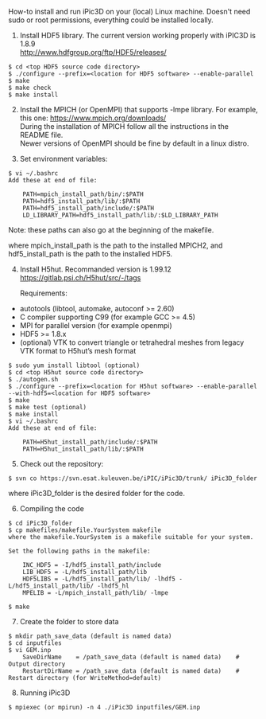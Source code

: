 How-to install and run iPic3D on your (local) Linux machine.
Doesn't need sudo or root permissions, everything could be installed locally.

1. Install HDF5 library. The current version working properly with iPIC3D is 1.8.9 <br/>
http://www.hdfgroup.org/ftp/HDF5/releases/

```
$ cd <top HDF5 source code directory>
$ ./configure --prefix=<location for HDF5 software> --enable-parallel
$ make 
$ make check
$ make install
```

2. Install the MPICH (or OpenMPI) that supports -lmpe library. For example, this one:
https://www.mpich.org/downloads/ <br/>
During the installation of MPICH follow all the instructions in the README file. <br/>
Newer versions of OpenMPI should be fine by default in a linux distro.


3. Set environment variables:

```
$ vi ~/.bashrc
Add these at end of file:

    PATH=mpich_install_path/bin/:$PATH
    PATH=hdf5_install_path/lib/:$PATH
    PATH=hdf5_install_path/include/:$PATH
    LD_LIBRARY_PATH=hdf5_install_path/lib/:$LD_LIBRARY_PATH
```
Note: these paths can also go at the beginning of the makefile. <br/>

where mpich_install_path is the path to the installed MPICH2, and hdf5_install_path is the path to the installed HDF5.

4. Install H5hut. Recommanded version is 1.99.12 <br/>
    https://gitlab.psi.ch/H5hut/src/-/tags

    Requirements:
- autotools (libtool, automake, autoconf >= 2.60)
- C compiler supporting C99 (for example GCC >= 4.5)
- MPI for parallel version (for example openmpi)
- HDF5 >= 1.8.x
- (optional) VTK to convert triangle or tetrahedral meshes from legacy VTK format to H5hut’s mesh format
```
$ sudo yum install libtool (optional)
$ cd <top H5hut source code directory>
$ ./autogen.sh
$ ./configure --prefix=<location for H5hut software> --enable-parallel --with-hdf5=<location for HDF5 software>
$ make
$ make test (optional)
$ make install
$ vi ~/.bashrc
Add these at end of file:

    PATH=H5hut_install_path/include/:$PATH
    PATH=H5hut_install_path/lib/:$PATH
```

5. Check out the repository:
```
$ svn co https://svn.esat.kuleuven.be/iPIC/iPic3D/trunk/ iPic3D_folder
```
where iPic3D_folder is the desired folder for the code.

6. Compiling the code
```
$ cd iPic3D_folder
$ cp makefiles/makefile.YourSystem makefile
where the makefile.YourSystem is a makefile suitable for your system.

Set the following paths in the makefile:

    INC_HDF5 = -I/hdf5_install_path/include
    LIB_HDF5 = -L/hdf5_install_path/lib
    HDF5LIBS = -L/hdf5_install_path/lib/ -lhdf5 -L/hdf5_install_path/lib/ -lhdf5_hl 
    MPELIB = -L/mpich_install_path/lib/ -lmpe

$ make
```
7. Create the folder to store data
```
$ mkdir path_save_data (default is named data)
$ cd inputfiles
$ vi GEM.inp
    SaveDirName    = /path_save_data (default is named data)    # Output directory
    RestartDirName = /path_save_data (default is named data)    # Restart directory (for WriteMethod=default)

```

8. Running iPic3D
```
$ mpiexec (or mpirun) -n 4 ./iPic3D inputfiles/GEM.inp
```